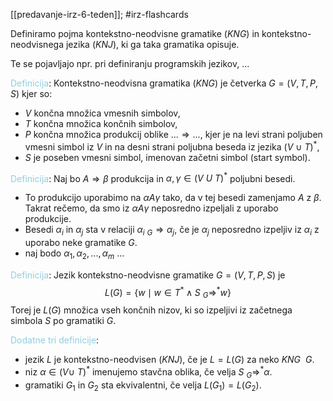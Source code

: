 [[predavanje-irz-6-teden]]; #irz-flashcards 

Definiramo pojma kontekstno-neodvisne gramatike $(KNG)$ in kontekstno-neodvisnega jezika $(KNJ)$, ki ga taka gramatika opisuje.

Te se pojavljajo npr. pri definiranju programskih jezikov, ...

<font color="#92cddc">Definicija</font>: Kontekstno-neodvisna gramatika $(KNG)$ je četverka $G = (V, T, P, S)$ kjer so:
- $V$ končna množica vmesnih simbolov,
- $T$ končna množica končnih simbolov,
- $P$ končna množica produkcij oblike $... \Rightarrow ...$, kjer je na levi strani poljuben vmesni simbol iz $V$ in na desni strani poljubna beseda iz jezika $(V\ \cup \ T)^*$,
- $S$ je poseben vmesni simbol, imenovan začetni simbol (start symbol).

<font color="#92cddc">Definicija</font>: Naj bo $A \Rightarrow \beta$ produkcija in $\alpha, \gamma \in (V \ U \ T)^*$ poljubni besedi.
- To produkcijo uporabimo na $\alpha A \gamma$ tako, da v tej besedi zamenjamo $A$ z $\beta$. Takrat rečemo, da smo iz $\alpha A \gamma$ neposredno izpeljali z uporabo produkcije.
- Besedi $\alpha_i$ in $\alpha_j$ sta v relaciji $\alpha_i \ _G\Rightarrow \alpha_j$, če je $\alpha_j$ neposredno izpeljiv iz $\alpha_i$ z uporabo neke gramatike $G$.
- naj bodo $\alpha_1, \alpha_2, ..., \alpha_m$ ...

<font color="#92cddc">Definicija</font>: Jezik kontekstno-neodvisne gramatike $G = (V,T,P,S)$ je $$L(G)=\{w\mid w \in T^* \land S \ _G\Rightarrow^* w\}$$Torej je $L(G)$ množica vseh končnih nizov, ki so izpeljivi iz začetnega simbola $S$ po gramatiki $G$.

<font color="#92cddc">Dodatne tri definicije</font>:
- jezik $L$ je kontekstno-neodvisen $(KNJ)$, če je $L = L(G)$ za neko $KNG \ \ G$.
- niz $\alpha \in (V \cup \ T)^*$ imenujemo stavčna oblika, če velja $S \ _G \Rightarrow^* \alpha$.
- gramatiki $G_1$ in $G_2$ sta ekvivalentni, če velja $L(G_1) = L(G_2)$.